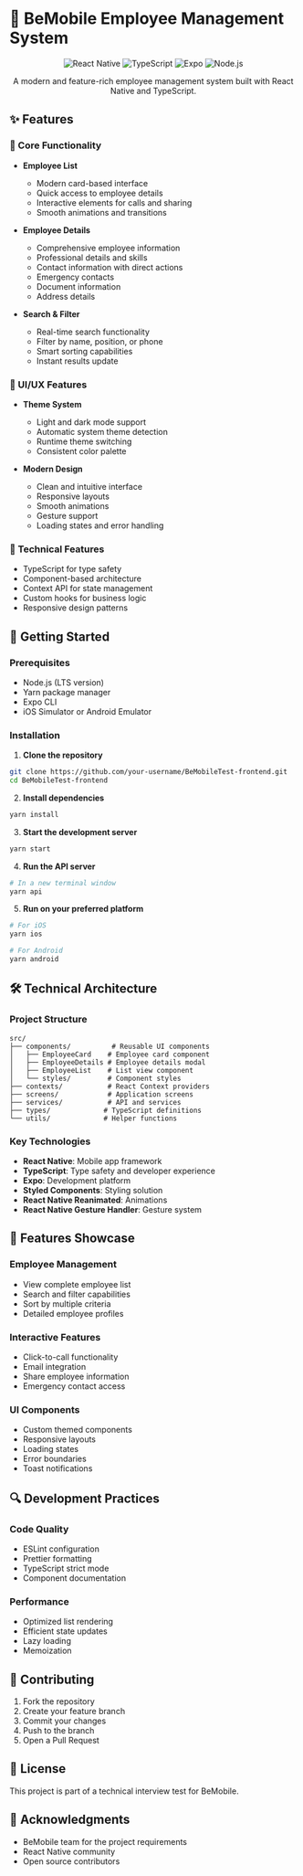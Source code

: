 # 👥 BeMobile Employee Management System

<div align="center">

![React Native](https://img.shields.io/badge/React_Native-20232A?style=for-the-badge&logo=react&logoColor=61DAFB)
![TypeScript](https://img.shields.io/badge/TypeScript-007ACC?style=for-the-badge&logo=typescript&logoColor=white)
![Expo](https://img.shields.io/badge/Expo-000020?style=for-the-badge&logo=expo&logoColor=white)
![Node.js](https://img.shields.io/badge/Node.js-43853D?style=for-the-badge&logo=node.js&logoColor=white)

A modern and feature-rich employee management system built with React Native and TypeScript.

</div>

## ✨ Features

### 📱 Core Functionality
- **Employee List**
  - Modern card-based interface
  - Quick access to employee details
  - Interactive elements for calls and sharing
  - Smooth animations and transitions

- **Employee Details**
  - Comprehensive employee information
  - Professional details and skills
  - Contact information with direct actions
  - Emergency contacts
  - Document information
  - Address details

- **Search & Filter**
  - Real-time search functionality
  - Filter by name, position, or phone
  - Smart sorting capabilities
  - Instant results update

### 🎨 UI/UX Features
- **Theme System**
  - Light and dark mode support
  - Automatic system theme detection
  - Runtime theme switching
  - Consistent color palette

- **Modern Design**
  - Clean and intuitive interface
  - Responsive layouts
  - Smooth animations
  - Gesture support
  - Loading states and error handling

### 🔧 Technical Features
- TypeScript for type safety
- Component-based architecture
- Context API for state management
- Custom hooks for business logic
- Responsive design patterns

## 🚀 Getting Started

### Prerequisites
- Node.js (LTS version)
- Yarn package manager
- Expo CLI
- iOS Simulator or Android Emulator

### Installation

1. **Clone the repository**
```bash
git clone https://github.com/your-username/BeMobileTest-frontend.git
cd BeMobileTest-frontend
```

2. **Install dependencies**
```bash
yarn install
```

3. **Start the development server**
```bash
yarn start
```

4. **Run the API server**
```bash
# In a new terminal window
yarn api
```

5. **Run on your preferred platform**
```bash
# For iOS
yarn ios

# For Android
yarn android
```

## 🛠️ Technical Architecture

### Project Structure
```
src/
├── components/          # Reusable UI components
│   ├── EmployeeCard    # Employee card component
│   ├── EmployeeDetails # Employee details modal
│   ├── EmployeeList    # List view component
│   └── styles/         # Component styles
├── contexts/           # React Context providers
├── screens/            # Application screens
├── services/           # API and services
├── types/             # TypeScript definitions
└── utils/             # Helper functions
```

### Key Technologies
- **React Native**: Mobile app framework
- **TypeScript**: Type safety and developer experience
- **Expo**: Development platform
- **Styled Components**: Styling solution
- **React Native Reanimated**: Animations
- **React Native Gesture Handler**: Gesture system

## 📱 Features Showcase

### Employee Management
- View complete employee list
- Search and filter capabilities
- Sort by multiple criteria
- Detailed employee profiles

### Interactive Features
- Click-to-call functionality
- Email integration
- Share employee information
- Emergency contact access

### UI Components
- Custom themed components
- Responsive layouts
- Loading states
- Error boundaries
- Toast notifications

## 🔍 Development Practices

### Code Quality
- ESLint configuration
- Prettier formatting
- TypeScript strict mode
- Component documentation

### Performance
- Optimized list rendering
- Efficient state updates
- Lazy loading
- Memoization

## 🤝 Contributing
1. Fork the repository
2. Create your feature branch
3. Commit your changes
4. Push to the branch
5. Open a Pull Request

## 📄 License
This project is part of a technical interview test for BeMobile.

## 🙏 Acknowledgments
- BeMobile team for the project requirements
- React Native community
- Open source contributors 